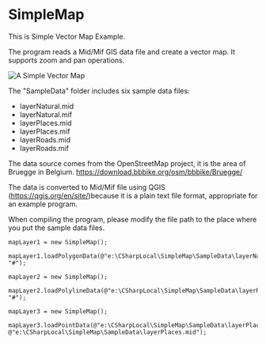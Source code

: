 # SimpleMap
This is Simple Vector Map Example.

The program reads a Mid/Mif GIS data file and create a vector map. It supports zoom and pan operations.

![A Simple Vector Map](https://demo-01.s3-ap-southeast-2.amazonaws.com/SimpleMapDemo.jpg)

The "SampleData" folder includes six sample data files:
* layerNatural.mid
* layerNatural.mif
* layerPlaces.mid
* layerPlaces.mif
* layerRoads.mid
* layerRoads.mif

The data source comes from the OpenStreetMap project, it is the area of Bruegge in Belgium. 
https://download.bbbike.org/osm/bbbike/Bruegge/

The data is converted to Mid/Mif file using QGIS (https://qgis.org/en/site/)because it is a plain text file format, appropriate for an example program.

When compiling the program, please modify the file path to the place where you put the sample data files.

```
mapLayer1 = new SimpleMap();

mapLayer1.loadPolygonData(@"e:\CSharpLocal\SimpleMap\SampleData\layerNatural.mif", "#");
            
mapLayer2 = new SimpleMap();

mapLayer2.loadPolylineData(@"e:\CSharpLocal\SimpleMap\SampleData\layerRoads.mif", "#");

mapLayer3 = new SimpleMap();

mapLayer3.loadPointData(@"e:\CSharpLocal\SimpleMap\SampleData\layerPlaces.mif", @"e:\CSharpLocal\SimpleMap\SampleData\layerPlaces.mid");
```
